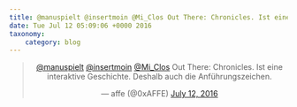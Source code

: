 ```yaml
---
title: @manuspielt @insertmoin @Mi_Clos Out There: Chronicles. Ist eine interaktive Geschichte. Deshalb auch die Anführungszeichen.
date: Tue Jul 12 05:09:06 +0000 2016
taxonomy:
    category: blog
---
```

<blockquote class="twitter-tweet" align="center"><p lang="de" dir="ltr"><a href="https://twitter.com/manuspielt">@manuspielt</a> <a href="https://twitter.com/insertmoin">@insertmoin</a> <a href="https://twitter.com/Mi_Clos">@Mi_Clos</a> Out There: Chronicles. Ist eine interaktive Geschichte. Deshalb auch die Anführungszeichen.</p>&mdash; affe (@0xAFFE) <a href="https://twitter.com/0xAFFE/status/752731488152674304">July 12, 2016</a></blockquote>
